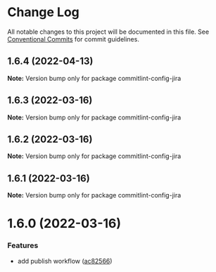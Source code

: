 # Change Log

All notable changes to this project will be documented in this file.
See [Conventional Commits](https://conventionalcommits.org) for commit guidelines.

## 1.6.4 (2022-04-13)

**Note:** Version bump only for package commitlint-config-jira





## 1.6.3 (2022-03-16)

**Note:** Version bump only for package commitlint-config-jira





## 1.6.2 (2022-03-16)

**Note:** Version bump only for package commitlint-config-jira





## 1.6.1 (2022-03-16)

**Note:** Version bump only for package commitlint-config-jira





# 1.6.0 (2022-03-16)


### Features

* add publish workflow ([ac82566](https://github.com/Gherciu/commitlint-jira/commit/ac82566))
